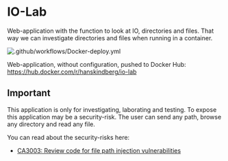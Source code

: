 # IO-Lab

Web-application with the function to look at IO, directories and files. That way we can investigate directories and files when running in a container.

![.github/workflows/Docker-deploy.yml](https://github.com/HansKindberg-Lab/IO-Lab/actions/workflows/Docker-deploy.yml/badge.svg)

Web-application, without configuration, pushed to Docker Hub: https://hub.docker.com/r/hanskindberg/io-lab

## Important

This application is only for investigating, laborating and testing. To expose this application may be a security-risk. The user can send any path, browse any directory and read any file.

You can read about the security-risks here:
- [CA3003: Review code for file path injection vulnerabilities](https://docs.microsoft.com/en-us/dotnet/fundamentals/code-analysis/quality-rules/ca3003)